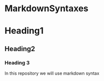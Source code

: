 # MarkdownSyntaxes
# Heading1
## Heading2
### Heading 3

In this repository we will  use markdown syntax
